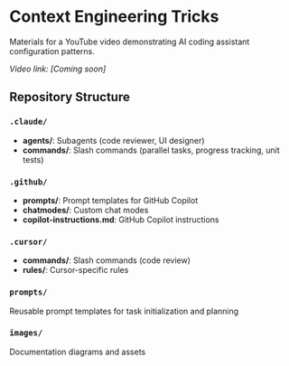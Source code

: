 # Context Engineering Tricks

Materials for a YouTube video demonstrating AI coding assistant configuration patterns.

_Video link: [Coming soon]_

## Repository Structure

### `.claude/`
- **agents/**: Subagents (code reviewer, UI designer)
- **commands/**: Slash commands (parallel tasks, progress tracking, unit tests)

### `.github/`
- **prompts/**: Prompt templates for GitHub Copilot
- **chatmodes/**: Custom chat modes
- **copilot-instructions.md**: GitHub Copilot instructions

### `.cursor/`
- **commands/**: Slash commands (code review)
- **rules/**: Cursor-specific rules

### `prompts/`
Reusable prompt templates for task initialization and planning

### `images/`
Documentation diagrams and assets


